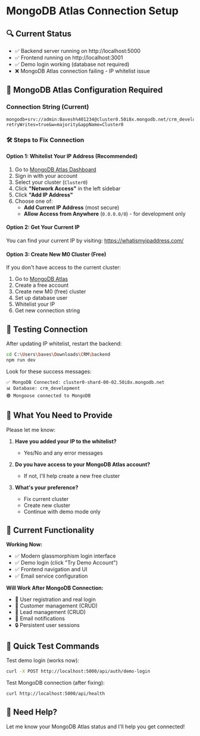 # MongoDB Atlas Connection Setup

## 🔍 Current Status
- ✅ Backend server running on http://localhost:5000
- ✅ Frontend running on http://localhost:3001  
- ✅ Demo login working (database not required)
- ❌ MongoDB Atlas connection failing - IP whitelist issue

## 🔧 MongoDB Atlas Configuration Required

### Connection String (Current)
```
mongodb+srv://admin:Bavesh%401234@cluster0.50i8x.mongodb.net/crm_development?retryWrites=true&w=majority&appName=Cluster0
```

### 🛠️ Steps to Fix Connection

#### Option 1: Whitelist Your IP Address (Recommended)
1. Go to [MongoDB Atlas Dashboard](https://cloud.mongodb.com/)
2. Sign in with your account
3. Select your cluster (`Cluster0`)
4. Click **"Network Access"** in the left sidebar
5. Click **"Add IP Address"**
6. Choose one of:
   - **Add Current IP Address** (most secure)
   - **Allow Access from Anywhere** (`0.0.0.0/0`) - for development only

#### Option 2: Get Your Current IP
You can find your current IP by visiting: https://whatismyipaddress.com/

#### Option 3: Create New M0 Cluster (Free)
If you don't have access to the current cluster:
1. Go to [MongoDB Atlas](https://www.mongodb.com/cloud/atlas)
2. Create a free account
3. Create new M0 (free) cluster
4. Set up database user
5. Whitelist your IP
6. Get new connection string

## 🧪 Testing Connection

After updating IP whitelist, restart the backend:
```bash
cd C:\Users\baves\Downloads\CRM\backend
npm run dev
```

Look for these success messages:
```
✅ MongoDB Connected: cluster0-shard-00-02.50i8x.mongodb.net
📊 Database: crm_development
🟢 Mongoose connected to MongoDB
```

## 📝 What You Need to Provide

Please let me know:

1. **Have you added your IP to the whitelist?**
   - Yes/No and any error messages

2. **Do you have access to your MongoDB Atlas account?**
   - If not, I'll help create a new free cluster

3. **What's your preference?**
   - Fix current cluster
   - Create new cluster
   - Continue with demo mode only

## 🎯 Current Functionality

**Working Now:**
- ✅ Modern glassmorphism login interface
- ✅ Demo login (click "Try Demo Account")
- ✅ Frontend navigation and UI
- ✅ Email service configuration

**Will Work After MongoDB Connection:**
- 📧 User registration and real login
- 👥 Customer management (CRUD)
- 🎯 Lead management (CRUD)
- 📨 Email notifications
- 🔒 Persistent user sessions

## 🚀 Quick Test Commands

Test demo login (works now):
```bash
curl -X POST http://localhost:5000/api/auth/demo-login
```

Test MongoDB connection (after fixing):
```bash
curl http://localhost:5000/api/health
```

## 📧 Need Help?

Let me know your MongoDB Atlas status and I'll help you get connected!

